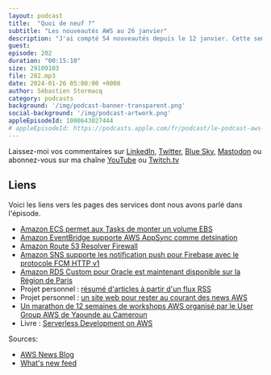 ```yaml
---
layout: podcast
title:  "Quoi de neuf ?"
subtitle: "Les nouveautés AWS au 26 janvier"
description: "J'ai compté 54 nouveautés depuis le 12 janvier. Cette semaine, nous parlons de ECS et EBS, de DNS avec Route53, de notification mobiles avec Firebase, de EventBridge et GraphQL, d'un service qui est maintenant disponible sur la région de Paris. On terminera avec un tour des activités de la communauté des clients et partenaires AWS, avec deux projets personnels en open-source, un marathon de workshop organisés par le groupe d'utilisateurs AWS de Yaounde au Cameroun et d'un nouveau livre sur les architecture serverless."
guest:
episode: 202
duration: "00:15:10" 
size: 29109103
file: 202.mp3
date: 2024-01-26 05:00:00 +0000
author: Sébastien Stormacq
category: podcasts
background: '/img/podcast-banner-transparent.png'
social-background: '/img/podcast-artwork.png'
appleEpisodeId: 1000643027444
# appleEpisodeId: https://podcasts.apple.com/fr/podcast/le-podcast-aws-en-français/id1452118442
---
```


Laissez-moi vos commentaires sur [LinkedIn](https://www.linkedin.com/in/sebastienstormacq/), [Twitter](https://twitter.com/sebsto), [Blue Sky](https://bsky.app/profile/sebsto.bsky.social), [Mastodon](https://awscommunity.social/@sebsto) ou abonnez-vous sur ma chaîne [YouTube](https://www.youtube.com/sebsto) ou [Twitch.tv](https://www.twitch.tv/sebAWS)

## Liens

Voici les liens vers les pages des services dont nous avons parlé dans l'épisode.

- [Amazon ECS permet aux Tasks de monter un volume EBS](https://aws.amazon.com/blogs/aws/amazon-ecs-supports-a-native-integration-with-amazon-ebs-volumes-for-data-intensive-workloads/)
- [Amazon EventBridge supporte AWS AppSync comme detsination](https://aws.amazon.com/about-aws/whats-new/2024/01/amazon-eventbridge-appsync-target-buses/)
- [Amazon Route 53 Resolver Firewall](https://aws.amazon.com/about-aws/whats-new/2024/01/amazon-route-53-resolver-dns-firewall-query-type-filtering/)
- [Amazon SNS supporte les notification push pour Firebase avec le protocole FCM HTTP v1](https://aws.amazon.com/about-aws/whats-new/2024/01/amazon-sns-fcm-http-v1-api-mobile-notifications/)
- [Amazon RDS Custom pour Oracle est maintenant disponible sur la Région de Paris](https://aws.amazon.com/about-aws/whats-new/2024/01/amazon-rds-custom-oracle-europe-paris-aws-region/)
- Projet personnel : [résumé d'articles à partir d'un flux RSS](https://github.com/build-on-aws/get-the-news-rss-atom-feed-summary)
- Projet personnel : [un site web pour rester au courant des news AWS](https://aws-news.com/)
- [Un marathon de 12 semaines de workshops AWS organisé par le User Group AWS de Yaounde au Cameroun](https://www.linkedin.com/posts/paula-ali-wakabi-677870187_aws-12weekawsworkshopchallenge-learningandgrowing-ugcPost-7149073996850888705-Rp8V/)
- Livre : [Serverless Development on AWS](https://www.amazon.fr/Serverless-Development-AWS-Sheen-Brisals-ebook/dp/B0CT4MVJHT/)

Sources: 

- [AWS News Blog](https://aws.amazon.com/blogs/aws/)
- [What's new feed](https://aws.amazon.com/about-aws/whats-new/2023/)
